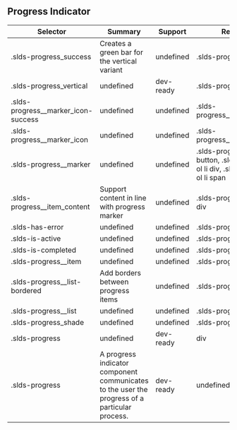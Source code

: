 

## Progress Indicator

| Selector | Summary | Support | Restrict | Variant |
|-------|-------|-------|-------|-------|
| .slds-progress_success | Creates a green bar for the vertical variant | undefined | .slds-progress_vertical | undefined |
| .slds-progress_vertical | undefined | dev-ready | .slds-progress | true |
| .slds-progress__marker_icon-success | undefined | undefined | .slds-progress__marker_icon | undefined |
| .slds-progress__marker_icon | undefined | undefined | .slds-progress__marker | undefined |
| .slds-progress__marker | undefined | undefined | .slds-progress ol li button, .slds-progress ol li div, .slds-progress ol li span | undefined |
| .slds-progress__item_content | Support content in line with progress marker | undefined | .slds-progress__item div | undefined |
| .slds-has-error | undefined | undefined | .slds-progress__item | undefined |
| .slds-is-active | undefined | undefined | .slds-progress__item | undefined |
| .slds-is-completed | undefined | undefined | .slds-progress__item | undefined |
| .slds-progress__item | undefined | undefined | .slds-progress ol li | undefined |
| .slds-progress__list-bordered | Add borders between progress items | undefined | .slds-progress__list | undefined |
| .slds-progress__list | undefined | undefined | .slds-progress ol | undefined |
| .slds-progress_shade | undefined | undefined | .slds-progress | undefined |
| .slds-progress | undefined | dev-ready | div | true |
| .slds-progress | A progress indicator component communicates to the user the progress of a particular process. | dev-ready | undefined | undefined |